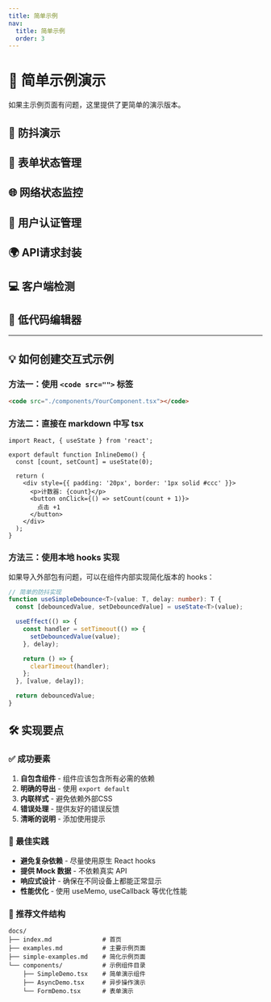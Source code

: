 ```yaml
---
title: 简单示例
nav:
  title: 简单示例
  order: 3
---
```


# 🎯 简单示例演示

如果主示例页面有问题，这里提供了更简单的演示版本。

## 🔧 防抖演示

<code src="./components/SimpleDemo.tsx"></code>

## 📝 表单状态管理

<code src="./components/FormDemo.tsx"></code>

## 🌐 网络状态监控

<code src="./components/NetworkStatusDemo.tsx"></code>

## 🔐 用户认证管理

<code src="./components/AuthDemo.tsx"></code>

## 🌍 API请求封装

<code src="./components/ApiDemo.tsx"></code>

## 💻 客户端检测

<code src="./components/ClientSideDemo.tsx"></code>

## 🎨 低代码编辑器

<code src="./components/EditorDemo.tsx"></code>

---

## 💡 如何创建交互式示例

### 方法一：使用 `<code src="">` 标签

```markdown
<code src="./components/YourComponent.tsx"></code>
```

### 方法二：直接在 markdown 中写 tsx

```tsx
import React, { useState } from 'react';

export default function InlineDemo() {
  const [count, setCount] = useState(0);
  
  return (
    <div style={{ padding: '20px', border: '1px solid #ccc' }}>
      <p>计数器: {count}</p>
      <button onClick={() => setCount(count + 1)}>
        点击 +1
      </button>
    </div>
  );
}
```

### 方法三：使用本地 hooks 实现

如果导入外部包有问题，可以在组件内部实现简化版本的 hooks：

```typescript
// 简单的防抖实现
function useSimpleDebounce<T>(value: T, delay: number): T {
  const [debouncedValue, setDebouncedValue] = useState<T>(value);

  useEffect(() => {
    const handler = setTimeout(() => {
      setDebouncedValue(value);
    }, delay);

    return () => {
      clearTimeout(handler);
    };
  }, [value, delay]);

  return debouncedValue;
}
```

## 🛠️ 实现要点

### ✅ 成功要素

1. **自包含组件** - 组件应该包含所有必需的依赖
2. **明确的导出** - 使用 `export default`
3. **内联样式** - 避免依赖外部CSS
4. **错误处理** - 提供友好的错误反馈
5. **清晰的说明** - 添加使用提示

### 🎯 最佳实践

- **避免复杂依赖** - 尽量使用原生 React hooks
- **提供 Mock 数据** - 不依赖真实 API
- **响应式设计** - 确保在不同设备上都能正常显示
- **性能优化** - 使用 useMemo, useCallback 等优化性能

### 📁 推荐文件结构

```
docs/
├── index.md              # 首页
├── examples.md           # 主要示例页面
├── simple-examples.md    # 简化示例页面
└── components/           # 示例组件目录
    ├── SimpleDemo.tsx    # 简单演示组件
    ├── AsyncDemo.tsx     # 异步操作演示
    └── FormDemo.tsx      # 表单演示
``` 